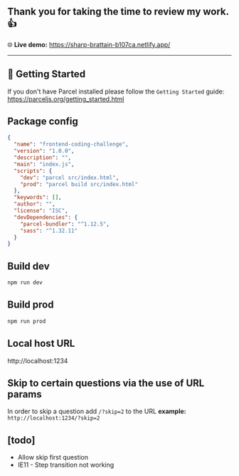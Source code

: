 ## Thank you for taking the time to review my work. 👍

🌐  <b>Live demo:</b> https://sharp-brattain-b107ca.netlify.app/

<hr />

## 🚀 Getting Started

If you don't have Parcel installed please follow the `Getting Started` guide: https://parceljs.org/getting_started.html

## Package config

```json
{
  "name": "frontend-coding-challenge",
  "version": "1.0.0",
  "description": "",
  "main": "index.js",
  "scripts": {
    "dev": "parcel src/index.html",
    "prod": "parcel build src/index.html"
  },
  "keywords": [],
  "author": "",
  "license": "ISC",
  "devDependencies": {
    "parcel-bundler": "^1.12.5",
    "sass": "^1.32.11"
  }
}
```

## Build dev

```sh
npm run dev
```

## Build prod

```sh
npm run prod
```

## Local host URL

http://localhost:1234

## Skip to certain questions via the use of URL params

In order to skip a question add `/?skip=2` to the URL <b>example:</b> `http://localhost:1234/?skip=2`

## [todo]

* Allow skip first question
* IE11 - Step transition not working